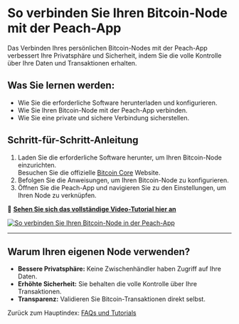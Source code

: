 # So verbinden Sie Ihren Bitcoin-Node mit der Peach-App

Das Verbinden Ihres persönlichen Bitcoin-Nodes mit der Peach-App verbessert Ihre Privatsphäre und Sicherheit, indem Sie die volle Kontrolle über Ihre Daten und Transaktionen erhalten.

## **Was Sie lernen werden:**
- Wie Sie die erforderliche Software herunterladen und konfigurieren.  
- Wie Sie Ihren Bitcoin-Node mit der Peach-App verbinden.  
- Wie Sie eine private und sichere Verbindung sicherstellen.  

## **Schritt-für-Schritt-Anleitung**

1) Laden Sie die erforderliche Software herunter, um Ihren Bitcoin-Node einzurichten.  
   Besuchen Sie die offizielle [Bitcoin Core](https://bitcoincore.org) Website.  
2) Befolgen Sie die Anweisungen, um Ihren Bitcoin-Node zu konfigurieren.  
3) Öffnen Sie die Peach-App und navigieren Sie zu den Einstellungen, um Ihren Node zu verknüpfen.  

🔗 **[Sehen Sie sich das vollständige Video-Tutorial hier an](https://www.youtube.com/watch?v=xtvq2i3mIYg)**  

[![So verbinden Sie Ihren Bitcoin-Node in der Peach-App](https://img.youtube.com/vi/xtvq2i3mIYg/0.jpg)](https://www.youtube.com/watch?v=xtvq2i3mIYg)  

---

## **Warum Ihren eigenen Node verwenden?**
- **Bessere Privatsphäre:** Keine Zwischenhändler haben Zugriff auf Ihre Daten.  
- **Erhöhte Sicherheit:** Sie behalten die volle Kontrolle über Ihre Transaktionen.  
- **Transparenz:** Validieren Sie Bitcoin-Transaktionen direkt selbst.  

Zurück zum Hauptindex: [FAQs und Tutorials](/faq/tutorials)
